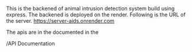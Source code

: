 This is the backened of animal intrusion detection system build using express.
The backened is deployed on the render. Following is the URL of the server.
https://server-aids.onrender.com

The apis are in the documented in the 

/API Documentation
